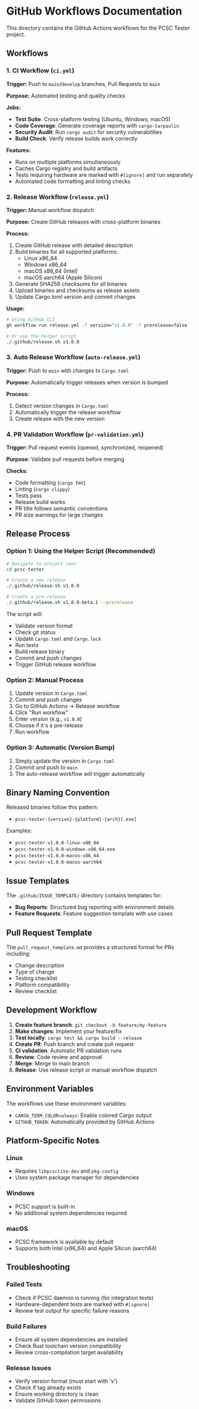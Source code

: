 # GitHub Workflows Documentation

This directory contains the GitHub Actions workflows for the PCSC Tester project.

## Workflows

### 1. CI Workflow (`ci.yml`)
**Trigger:** Push to `main`/`develop` branches, Pull Requests to `main`

**Purpose:** Automated testing and quality checks

**Jobs:**
- **Test Suite**: Cross-platform testing (Ubuntu, Windows, macOS)
- **Code Coverage**: Generate coverage reports with `cargo-tarpaulin`
- **Security Audit**: Run `cargo audit` for security vulnerabilities
- **Build Check**: Verify release builds work correctly

**Features:**
- Runs on multiple platforms simultaneously
- Caches Cargo registry and build artifacts
- Tests requiring hardware are marked with `#[ignore]` and run separately
- Automated code formatting and linting checks

### 2. Release Workflow (`release.yml`)
**Trigger:** Manual workflow dispatch

**Purpose:** Create GitHub releases with cross-platform binaries

**Process:**
1. Create GitHub release with detailed description
2. Build binaries for all supported platforms:
   - Linux x86_64
   - Windows x86_64
   - macOS x86_64 (Intel)
   - macOS aarch64 (Apple Silicon)
3. Generate SHA256 checksums for all binaries
4. Upload binaries and checksums as release assets
5. Update Cargo.toml version and commit changes

**Usage:**
```bash
# Using GitHub CLI
gh workflow run release.yml -f version="v1.0.0" -f prerelease=false

# Or use the helper script
./.github/release.sh v1.0.0
```

### 3. Auto Release Workflow (`auto-release.yml`)
**Trigger:** Push to `main` with changes to `Cargo.toml`

**Purpose:** Automatically trigger releases when version is bumped

**Process:**
1. Detect version changes in `Cargo.toml`
2. Automatically trigger the release workflow
3. Create release with the new version

### 4. PR Validation Workflow (`pr-validation.yml`)
**Trigger:** Pull request events (opened, synchronized, reopened)

**Purpose:** Validate pull requests before merging

**Checks:**
- Code formatting (`cargo fmt`)
- Linting (`cargo clippy`)
- Tests pass
- Release build works
- PR title follows semantic conventions
- PR size warnings for large changes

## Release Process

### Option 1: Using the Helper Script (Recommended)
```bash
# Navigate to project root
cd pcsc-tester

# Create a new release
./.github/release.sh v1.0.0

# Create a pre-release
./.github/release.sh v1.0.0-beta.1 --prerelease
```

The script will:
- Validate version format
- Check git status
- Update `Cargo.toml` and `Cargo.lock`
- Run tests
- Build release binary
- Commit and push changes
- Trigger GitHub release workflow

### Option 2: Manual Process
1. Update version in `Cargo.toml`
2. Commit and push changes
3. Go to GitHub Actions → Release workflow
4. Click "Run workflow"
5. Enter version (e.g., `v1.0.0`)
6. Choose if it's a pre-release
7. Run workflow

### Option 3: Automatic (Version Bump)
1. Simply update the version in `Cargo.toml`
2. Commit and push to `main`
3. The auto-release workflow will trigger automatically

## Binary Naming Convention

Released binaries follow this pattern:
- `pcsc-tester-{version}-{platform}-{arch}[.exe]`

Examples:
- `pcsc-tester-v1.0.0-linux-x86_64`
- `pcsc-tester-v1.0.0-windows-x86_64.exe`
- `pcsc-tester-v1.0.0-macos-x86_64`
- `pcsc-tester-v1.0.0-macos-aarch64`

## Issue Templates

The `.github/ISSUE_TEMPLATE/` directory contains templates for:
- **Bug Reports**: Structured bug reporting with environment details
- **Feature Requests**: Feature suggestion template with use cases

## Pull Request Template

The `pull_request_template.md` provides a structured format for PRs including:
- Change description
- Type of change
- Testing checklist
- Platform compatibility
- Review checklist

## Development Workflow

1. **Create feature branch**: `git checkout -b feature/my-feature`
2. **Make changes**: Implement your feature/fix
3. **Test locally**: `cargo test && cargo build --release`
4. **Create PR**: Push branch and create pull request
5. **CI validation**: Automatic PR validation runs
6. **Review**: Code review and approval
7. **Merge**: Merge to main branch
8. **Release**: Use release script or manual workflow dispatch

## Environment Variables

The workflows use these environment variables:
- `CARGO_TERM_COLOR=always`: Enable colored Cargo output
- `GITHUB_TOKEN`: Automatically provided by GitHub Actions

## Platform-Specific Notes

### Linux
- Requires `libpcsclite-dev` and `pkg-config`
- Uses system package manager for dependencies

### Windows
- PCSC support is built-in
- No additional system dependencies required

### macOS
- PCSC framework is available by default
- Supports both Intel (x86_64) and Apple Silicon (aarch64)

## Troubleshooting

### Failed Tests
- Check if PCSC daemon is running (for integration tests)
- Hardware-dependent tests are marked with `#[ignore]`
- Review test output for specific failure reasons

### Build Failures
- Ensure all system dependencies are installed
- Check Rust toolchain version compatibility
- Review cross-compilation target availability

### Release Issues
- Verify version format (must start with 'v')
- Check if tag already exists
- Ensure working directory is clean
- Validate GitHub token permissions